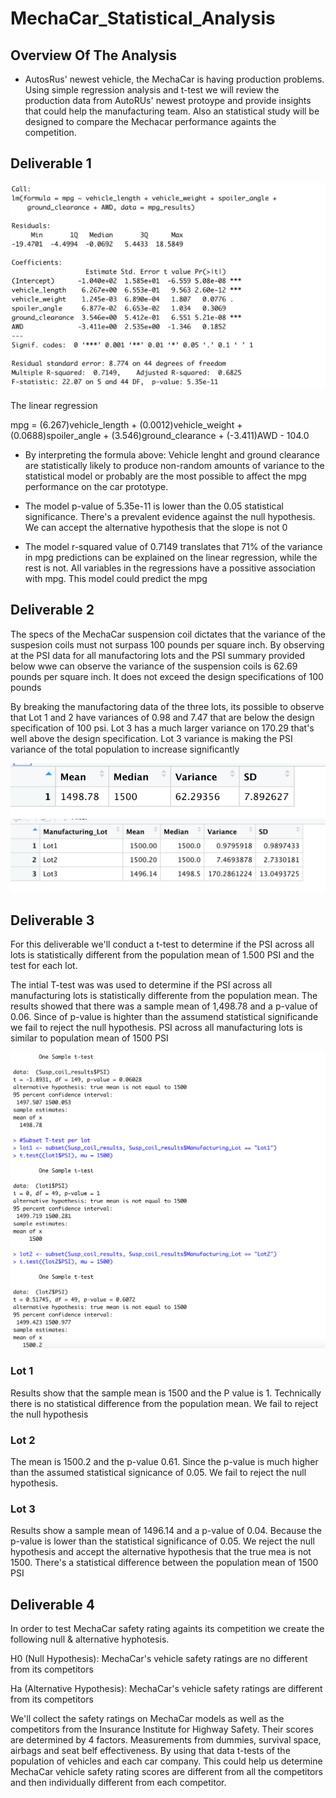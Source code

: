 # MechaCar_Statistical_Analysis

## Overview Of The Analysis 

- AutosRus' newest vehicle, the MechaCar is having production problems. Using simple regression analysis and t-test we will review the production data from AutoRUs' newest protoype and provide insights that could help the manufacturing team. Also an statistical study will be designed to compare the Mechacar performance againts the competition.

## Deliverable 1

![Alt Text](https://github.com/ramonmhung/MechaCar_Statistical_Analysis/blob/main/Resources%20/Regression.png)

The linear regression 

mpg = (6.267)vehicle_length + (0.0012)vehicle_weight + (0.0688)spoiler_angle + (3.546)ground_clearance + (-3.411)AWD - 104.0

- By interpreting the formula above: Vehicle lenght and ground clearance are statistically likely to produce non-random amounts of variance to the statistical model or probably are the most possible to affect the mpg performance on the car prototype.

- The model p-value of 5.35e-11 is lower than the 0.05 statistical significance. There's a prevalent evidence against the null hypothesis. We can accept the alternative hypothesis that the slope is not 0 

- The model r-squared value of 0.7149 translates that 71% of the variance in mpg predictions can be explained on the linear regression, while the rest is not. All variables in the regressions have a possitive association with mpg. This model could predict the mpg 

## Deliverable 2 

The specs of the MechaCar suspension coil dictates that the variance of the suspesion coils must not surpass 100 pounds per square inch. By observing at the PSI data for all manufactoring lots and the PSI summary provided below wwe can observe the variance of the suspension coils is 62.69 pounds per square inch. It does not exceed the design specifications of 100 pounds 

By breaking the manufactoring data of the three lots, its possible to observe that Lot 1 and 2 have variances of 0.98 and 7.47 that are below the design specification of 100 psi. Lot 3 has a much larger variance on 170.29 that's well above the design specification. Lot 3 variance is making the PSI variance of the total population to increase significantly 

![Alt Text](https://github.com/ramonmhung/MechaCar_Statistical_Analysis/blob/main/Resources%20/Total%20summary.png)
![Alt Text](https://github.com/ramonmhung/MechaCar_Statistical_Analysis/blob/main/Resources%20/3%20LOTS.png)

## Deliverable 3 

For this deliverable we'll conduct a t-test to determine if the PSI across all lots is statistically different from the population mean of 1.500 PSI and the test for each lot. 

The intial T-test was was used to determine if the PSI across all manufacturing lots is statistically differente from the population mean. The results showed that there was a sample mean of 1,498.78 and a p-value of 0.06. Since of p-value is highter than the assumend statistical significande we fail to reject the null hypothesis. PSI across all manufacturing lots is similar to population mean of 1500 PSI 

![Alt Text](https://github.com/ramonmhung/MechaCar_Statistical_Analysis/blob/main/Resources%20/T%20tests%20.png)

### Lot 1 

Results show that the sample mean is 1500 and the P value is 1. Technically there is no statistical difference from the population mean. We fail to reject the null hypothesis 

### Lot 2 

The mean is 1500.2 and the p-value 0.61. Since the p-value is much higher than the assumed statistical signicance of 0.05. We fail to reject the null hypothesis. 

### Lot 3

Results show a sample mean of 1496.14 and a p-value of 0.04. Because the p-value is lower than the statistical significance of 0.05. We reject the null hypothesis and accept the alternative hypothesis that the true mea is not 1500. There's a statistical difference between the population mean of 1500 PSI

## Deliverable 4 

In order to test MechaCar safety rating againts its competition we create the following null & alternative hyphotesis.

H0 (Null Hypothesis): MechaCar's vehicle safety ratings are no different from its competitors

Ha (Alternative Hypothesis): MechaCar's vehicle safety ratings are different from its competitors

We'll collect the safety ratings on MechaCar models as well as the competitors from the Insurance Institute for Highway Safety. Their scores are determined by 4 factors. Measurements from dummies, survival space, airbags and seat belf effectiveness. By using that data t-tests of the population of vehicles and each car company. This could help us determine MechaCar vehicle safety rating scores are different from all the competitors and then individually different from each competitor. 



